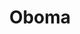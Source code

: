 ---
pid: MX192
title: Oboma
location_transcription: around city hall
zipcode: '19139'
outside_phl: 
neighborhood: Walnut Hill
age: '50'
age_range: 50-59
instagram: 
image_file_name: MX_192.jpg
proposal_transcription: Our first black president
topic: African Americans
topic_summary: '0'
type: Other No Form
keywords_other: obama
credit: Kevin Mallard
image_labels: 
twitter: 
facebook: 
permalink: "/monuments/mx192/"
layout: item-page
---